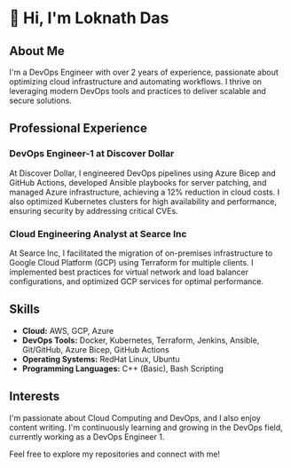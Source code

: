 # 👋 Hi, I'm Loknath Das

## About Me
I'm a DevOps Engineer with over 2 years of experience, passionate about optimizing cloud infrastructure and automating workflows. I thrive on leveraging modern DevOps tools and practices to deliver scalable and secure solutions.

## Professional Experience

### DevOps Engineer-1 at Discover Dollar
At Discover Dollar, I engineered DevOps pipelines using Azure Bicep and GitHub Actions, developed Ansible playbooks for server patching, and managed Azure infrastructure, achieving a 12% reduction in cloud costs. I also optimized Kubernetes clusters for high availability and performance, ensuring security by addressing critical CVEs.

### Cloud Engineering Analyst at Searce Inc
At Searce Inc, I facilitated the migration of on-premises infrastructure to Google Cloud Platform (GCP) using Terraform for multiple clients. I implemented best practices for virtual network and load balancer configurations, and optimized GCP services for optimal performance.

## Skills
- **Cloud:** AWS, GCP, Azure
- **DevOps Tools:** Docker, Kubernetes, Terraform, Jenkins, Ansible, Git/GitHub, Azure Bicep, GitHub Actions
- **Operating Systems:** RedHat Linux, Ubuntu
- **Programming Languages:** C++ (Basic), Bash Scripting

## Interests
I'm passionate about Cloud Computing and DevOps, and I also enjoy content writing. I'm continuously learning and growing in the DevOps field, currently working as a DevOps Engineer 1.

Feel free to explore my repositories and connect with me!


<!---
Loknath-Das/Loknath-Das is a ✨ special ✨ repository because its `README.md` (this file) appears on your GitHub profile.
You can click the Preview link to take a look at your changes.
--->
